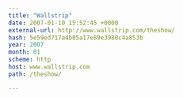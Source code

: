 ```yaml
---
title: "Wallstrip"
date: 2007-01-10 15:52:45 +0000
external-url: http://www.wallstrip.com/theshow/
hash: 5e59ed717a4b05a17e89e3980c4a853b
year: 2007
month: 01
scheme: http
host: www.wallstrip.com
path: /theshow/

---
```



